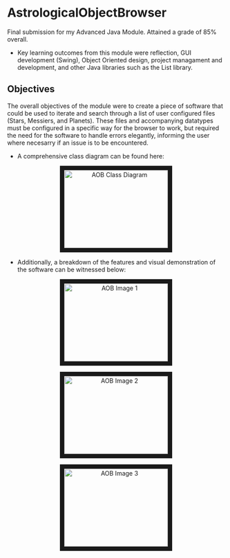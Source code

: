 # AstrologicalObjectBrowser
Final submission for my Advanced Java Module. Attained a grade of 85% overall.

- Key learning outcomes from this module were reflection, GUI development (Swing), Object Oriented design, project managament and development, and other Java libraries such as the List library.

## Objectives
The overall objectives of the module were to create a piece of software that could be used to iterate and search through a list of user configured files (Stars, Messiers, and Planets). These files and accompanying datatypes must be configured in a specific way for the browser to work, but required the need for the software to handle errors elegantly, informing the user where necesarry if an issue is to be encountered. 

- A comprehensive class diagram can be found here: 

<p align="center"><img src="https://i.imgur.com/2YFzg88.png" 
alt="AOB Class Diagram" width="240" height="180" border="10"/></p>

- Additionally, a breakdown of the features and visual demonstration of the software can be witnessed below:

<p align="center"><img src="https://i.imgur.com/g1RQxni.png" 
alt="AOB Image 1" width="240" height="180" border="10"/></p>

<p align="center"><img src="https://i.imgur.com/LgKBYiw.png" 
alt="AOB Image 2" width="240" height="180" border="10"/></p>

<p align="center"><img src="https://i.imgur.com/ZBCQncE.png" 
alt="AOB Image 3" width="240" height="180" border="10"/></p>
